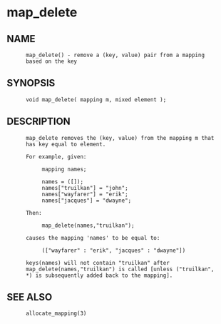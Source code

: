 # map_delete
## NAME
          map_delete() - remove a (key, value) pair from a mapping
          based on the key

## SYNOPSIS
          void map_delete( mapping m, mixed element );

## DESCRIPTION
          map_delete removes the (key, value) from the mapping m that
          has key equal to element.

          For example, given:

               mapping names;

               names = ([]);
               names["truilkan"] = "john";
               names["wayfarer"] = "erik";
               names["jacques"] = "dwayne";

          Then:

               map_delete(names,"truilkan");

          causes the mapping 'names' to be equal to:

               (["wayfarer" : "erik", "jacques" : "dwayne"])

          keys(names) will not contain "truilkan" after
          map_delete(names,"truilkan") is called [unless ("truilkan",
          *) is subsequently added back to the mapping].

## SEE ALSO
          allocate_mapping(3)

